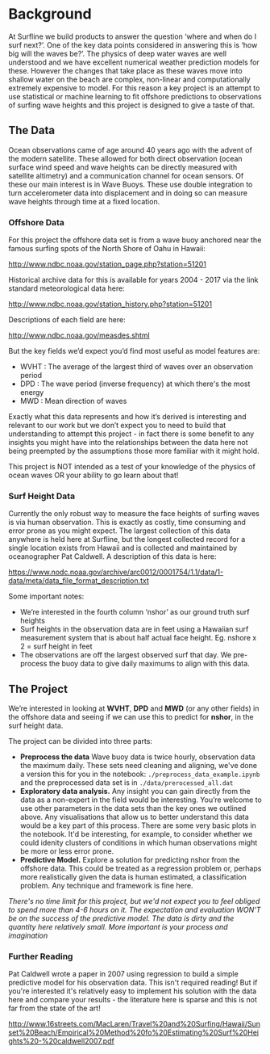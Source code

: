 # Background
At Surfline we build products to answer the question ‘where and when do I surf 
next?’. One of the key data points considered in answering this is 
‘how big will the waves be?’. The physics of deep water waves are well 
understood and we have excellent numerical weather prediction models for these. 
However the changes that take place as these waves move into shallow water on 
the beach are complex, non-linear and computationally extremely expensive to 
model. For this reason a key project is an attempt to use statistical or 
machine learning to fit offshore predictions to observations of surfing 
wave heights and this project is designed to give a taste of that.

## The Data
Ocean observations came of age around 40 years ago with the advent of the 
modern satellite. These allowed for both direct observation (ocean surface 
wind speed and wave heights can be directly measured with satellite altimetry) 
and a communication channel for ocean sensors. Of these our main interest is 
in Wave Buoys. These use double integration to turn accelerometer data into 
displacement and in doing so can measure wave heights through time at a fixed 
location.

### Offshore Data
For this project the offshore data set is from a wave buoy anchored near the 
famous surfing spots of the North Shore of Oahu in Hawaii:

http://www.ndbc.noaa.gov/station_page.php?station=51201

Historical archive data for this is available for years 2004 - 2017 via the 
link standard meteorological data here:

http://www.ndbc.noaa.gov/station_history.php?station=51201

Descriptions of each field are here:

http://www.ndbc.noaa.gov/measdes.shtml

But the key fields we’d expect you’d find most useful as model features are:
 - WVHT : The average of the largest third of waves over an observation period
 - DPD : The wave period (inverse frequency) at which there's the most energy 
 - MWD : Mean direction of waves

Exactly what this data represents and how it’s derived is interesting and 
relevant to our work but we don’t expect you to need to build that 
understanding to attempt this project - in fact there is some benefit to any 
insights you might have into the relationships between the data here not being 
preempted by the assumptions those more familiar with it might hold. 

This project is NOT intended as a test of your knowledge of the physics of 
ocean waves OR your ability to go learn about that! 

### Surf Height Data
Currently the only robust way to measure the face heights of surfing waves is 
via human observation. This is exactly as costly, time consuming and error 
prone as you might expect. The largest collection of this data anywhere 
is held here at Surfline, but the longest collected record for a single 
location exists from Hawaii and is collected and maintained by oceanographer 
Pat Caldwell. 
A description of this data is here:

https://www.nodc.noaa.gov/archive/arc0012/0001754/1.1/data/1-data/meta/data_file_format_description.txt

Some important notes:
- We’re interested in the fourth column ‘nshor’ as our ground truth surf heights
- Surf heights in the observation data are in feet using a Hawaiian surf 
measurement system that is about half actual face height. 
Eg. nshore x 2 = surf height in feet
- The observations are off the largest observed surf that day. 
We pre-process the buoy data to give daily maximums to align 
with this data.


## The Project
We’re interested in looking at **WVHT**, **DPD** and **MWD** (or any other fields) in the 
offshore data and seeing if we can use this to predict for **nshor**, 
in the surf height data.

The project can be divided into three parts:

- **Preprocess the data** Wave buoy data is twice hourly, observation data the 
maximum daily. These sets need cleaning and aligning, we've done a 
version this for you in the notebook:
```./preprocess_data_example.ipynb```
and the preprocessed data set is in ```./data/prerocessed_all.dat```
- **Exploratory data analysis.** Any insight you can gain directly from the data 
as a non-expert in the field would be interesting. You’re welcome to use other 
parameters in the data sets than the key ones we outlined above. Any 
visualisations that allow us to better understand this data would be a key 
part of this process. There are some very basic plots in the notebook. It'd be 
interesting, for example, to consider whether we could idenity clusters of 
conditions in which human observations might be more or less error prone.
- **Predictive Model.** Explore a solution for predicting nshor from the offshore 
data. This could be treated as a regression problem or, perhaps more 
realistically given the data is human estimated, a classification problem. 
Any technique and framework is fine here.

*There's no time limit for this project, but we'd not expect you to feel 
obliged to spend more than 4-6 hours on it. The expectation and evaluation
WON'T be on the success of the predictive model. The data is dirty and the 
quantity here relatively small. More important is your process and imagination*

### Further Reading
Pat Caldwell wrote a paper in 2007 using regression to build a simple 
predictive model for his observation data. This isn't required reading! 
But if you're interested it's relatively easy to implement his solution with 
the data here and compare your results - the literature here is sparse and 
this is not far from the state of the art!

http://www.16streets.com/MacLaren/Travel%20and%20Surfing/Hawaii/Sunset%20Beach/Empirical%20Method%20fo%20Estimating%20Surf%20Heights%20-%20caldwell2007.pdf
